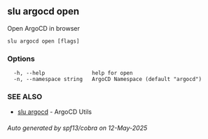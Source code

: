 ## slu argocd open

Open ArgoCD in browser

```
slu argocd open [flags]
```

### Options

```
  -h, --help               help for open
  -n, --namespace string   ArgoCD Namespace (default "argocd")
```

### SEE ALSO

* [slu argocd](slu_argocd.md)	 - ArgoCD Utils

###### Auto generated by spf13/cobra on 12-May-2025
